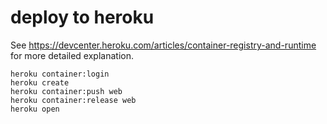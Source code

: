 # deploy to heroku

See https://devcenter.heroku.com/articles/container-registry-and-runtime for more detailed explanation.

    heroku container:login
    heroku create
    heroku container:push web
    heroku container:release web
    heroku open

